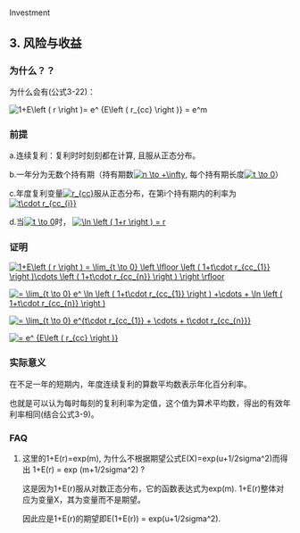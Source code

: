﻿
# 
Investment

## 3. 风险与收益


### 为什么？？

为什么会有(公式3-22)：

<img src="https://latex.codecogs.com/gif.latex?1&plus;E\left&space;(&space;r&space;\right&space;)=&space;e^&space;{E\left&space;(&space;r_{cc}&space;\right&space;)}&space;=&space;e^m" title="1+E\left ( r \right )= e^ {E\left ( r_{cc} \right )} = e^m" />

### 前提

a.连续复利：复利时时刻刻都在计算, 且服从正态分布。

b.一年分为无数个持有期（持有期数<a href="https://www.codecogs.com/eqnedit.php?latex=n&space;\to&space;&plus;\infty" target="_blank"><img src="https://latex.codecogs.com/gif.latex?n&space;\to&space;&plus;\infty" title="n \to +\infty" /></a>, 每个持有期长度<a href="https://www.codecogs.com/eqnedit.php?latex=t&space;\to&space;0" target="_blank"><img src="https://latex.codecogs.com/gif.latex?t&space;\to&space;0" title="t \to 0" /></a>）

c.年度复利变量<a href="https://www.codecogs.com/eqnedit.php?latex=r_{cc}" target="_blank"><img src="https://latex.codecogs.com/gif.latex?r_{cc}" title="r_{cc}" /></a>服从正态分布，在第i个持有期内的利率为<a href="https://www.codecogs.com/eqnedit.php?latex=t\cdot&space;r_{cc_{i}}" target="_blank"><img src="https://latex.codecogs.com/gif.latex?t\cdot&space;r_{cc_{i}}" title="t\cdot r_{cc_{i}}" /></a>

d.当<a href="https://www.codecogs.com/eqnedit.php?latex=t&space;\to&space;0" target="_blank"><img src="https://latex.codecogs.com/gif.latex?t&space;\to&space;0" title="t \to 0" /></a>时，
<a href="https://www.codecogs.com/eqnedit.php?latex=\ln&space;\left&space;(&space;1&plus;r&space;\right&space;)&space;=&space;r" target="_blank"><img src="https://latex.codecogs.com/gif.latex?\ln&space;\left&space;(&space;1&plus;r&space;\right&space;)&space;=&space;r" title="\ln \left ( 1+r \right ) = r" /></a>


### 证明

<a href="https://www.codecogs.com/eqnedit.php?latex=1&plus;E\left&space;(&space;r&space;\right&space;)&space;=&space;\lim_{t&space;\to&space;0}&space;\left&space;\lfloor&space;\left&space;(&space;1&plus;t\cdot&space;r_{cc_{1}}&space;\right&space;)\cdots&space;\left&space;(&space;1&plus;t\cdot&space;r_{cc_{n}}&space;\right&space;)&space;\right&space;\rfloor" target="_blank"><img src="https://latex.codecogs.com/gif.latex?1&plus;E\left&space;(&space;r&space;\right&space;)&space;=&space;\lim_{t&space;\to&space;0}&space;\left&space;\lfloor&space;\left&space;(&space;1&plus;t\cdot&space;r_{cc_{1}}&space;\right&space;)\cdots&space;\left&space;(&space;1&plus;t\cdot&space;r_{cc_{n}}&space;\right&space;)&space;\right&space;\rfloor" title="1+E\left ( r \right ) = \lim_{t \to 0} \left \lfloor \left ( 1+t\cdot r_{cc_{1}} \right )\cdots \left ( 1+t\cdot r_{cc_{n}} \right ) \right \rfloor" /></a>

<a href="https://www.codecogs.com/eqnedit.php?latex==&space;\lim_{t&space;\to&space;0}&space;e^&space;\ln&space;\left&space;(&space;1&plus;t\cdot&space;r_{cc_{1}}&space;\right&space;)&space;&plus;\cdots&space;&plus;&space;\ln&space;\left&space;(&space;1&plus;t\cdot&space;r_{cc_{n}}&space;\right&space;)" target="_blank"><img src="https://latex.codecogs.com/gif.latex?=&space;\lim_{t&space;\to&space;0}&space;e^&space;\ln&space;\left&space;(&space;1&plus;t\cdot&space;r_{cc_{1}}&space;\right&space;)&space;&plus;\cdots&space;&plus;&space;\ln&space;\left&space;(&space;1&plus;t\cdot&space;r_{cc_{n}}&space;\right&space;)" title="= \lim_{t \to 0} e^ \ln \left ( 1+t\cdot r_{cc_{1}} \right ) +\cdots + \ln \left ( 1+t\cdot r_{cc_{n}} \right )" /></a>

<a href="https://www.codecogs.com/eqnedit.php?latex==&space;\lim_{t&space;\to&space;0}&space;e^{t\cdot&space;r_{cc_{1}}&space;&plus;&space;\cdots&space;&plus;&space;t\cdot&space;r_{cc_{n}}}" target="_blank"><img src="https://latex.codecogs.com/gif.latex?=&space;\lim_{t&space;\to&space;0}&space;e^{t\cdot&space;r_{cc_{1}}&space;&plus;&space;\cdots&space;&plus;&space;t\cdot&space;r_{cc_{n}}}" title="= \lim_{t \to 0} e^{t\cdot r_{cc_{1}} + \cdots + t\cdot r_{cc_{n}}}" /></a>

<a href="https://www.codecogs.com/eqnedit.php?latex==&space;e^&space;{E\left&space;(&space;r_{cc}&space;\right&space;)}" target="_blank"><img src="https://latex.codecogs.com/gif.latex?=&space;e^&space;{E\left&space;(&space;r_{cc}&space;\right&space;)}" title="= e^ {E\left ( r_{cc} \right )}" /></a>

### 实际意义

在不足一年的短期内，年度连续复利的算数平均数表示年化百分利率。

也就是可以认为每时每刻的复利利率为定值，这个值为算术平均数，得出的有效年利率相同(结合公式3-9)。

### FAQ

1. 这里的1+E(r)=exp(m), 为什么不根据期望公式E(X)=exp(u+1/2sigma^2)而得出 1+E(r) = exp (m+1/2sigma^2) ?

   这是因为1+E(r)服从对数正态分布，它的函数表达式为exp(m). 1+E(r)整体对应为变量X，其为变量而不是期望。

   因此应是1+E(r)的期望即E(1+E(r)) = exp(u+1/2sigma^2).

